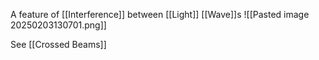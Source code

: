 A feature of [[Interference]] between [[Light]] [[Wave]]s
![[Pasted image 20250203130701.png]]

See [[Crossed Beams]]